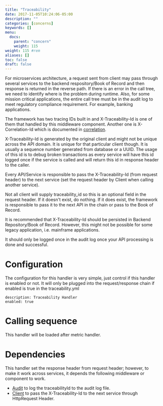 ```yaml
---
title: "Traceability"
date: 2017-11-05T10:24:06-05:00
description: ""
categories: [concerns]
keywords: []
menu:
  docs:
    parent: "concern"
    weight: 115
weight: 115	#rem
aliases: []
toc: false
draft: false
---
```



For microservices architecture, a request sent from client may pass 
through several services to the backend respository/Book of Record 
and then response is returned in the reverse path. If there is an 
error in the call tree, we need to identify where is the problem 
during runtime. Also, for some mission critical applications, the 
entire call tree must be in the audit log to meet regulatory compliance
requirement. For example, banking applications.  

The framework has two tracing IDs built in and X-Traceability-Id is one 
of them that handled by this middleware component. Another one is 
X-Correlation-Id which is documented in [correlation](https://networknt.github.io/light-4j/middleware/correlation/). 
 
 
X-Traceability-Id is generated by the original client and might not 
be unique across the API domain. It is unique for that particular 
client though. It is usually a sequence number generated from database
or a UUID. The usage of this id is to debug broken transactions as every 
service will have this id logged once if the service is called and will 
return this id in response header to the caller.  

Every API/Service is responsible to pass the X-Traceability-Id (from 
request header) to the next service (set the request header by Client 
when calling another service).  

Not all client will supply traceability_id so this is an optional field 
in the request header. If it doesn't exist, do nothing. If it does exist, 
the framework is responsible to pass it to the next API in the chain or 
pass to the Book of Record.

It is recommended that X-Traceability-Id should be persisted in Backend 
Repository/Book of Record. However, this might not be possible for some 
legacy application, i.e. mainframe applications. 


It should only be logged once in the audit log once your API processing 
is done and successful.

# Configuration

The configuration for this handler is very simple, just control if this 
handler is enabled or not.
It will only be plugged into the request/response chain if enabled is 
true in the traceability.yml

```
description: Traceability Handler
enabled: true
```

# Calling sequence

This handler will be loaded after metric handler.

# Dependencies

This handler set the response header from request header; however, to make 
it work across services, it depends the following middleware or component 
to work. 

* [Audit](https://networknt.github.io/light-4j/middleware/audit/) 
to log the traceabilityId to the audit log file.
* [Client](https://networknt.github.io/light-4j/other/client/) 
to pass the X-Traceability-Id to the next service through HttpRequest Header.

